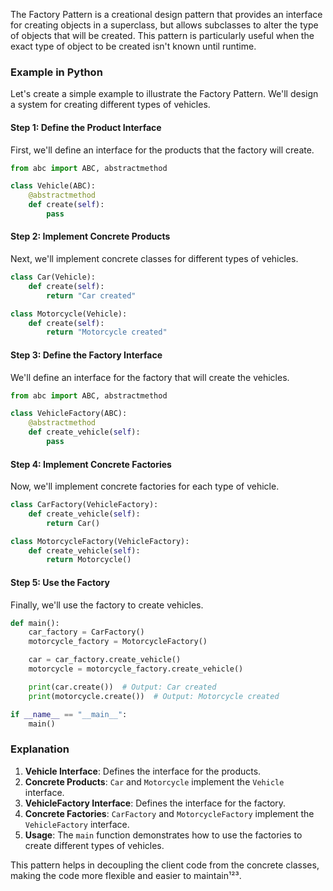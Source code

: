 The Factory Pattern is a creational design pattern that provides an interface for creating objects in a superclass, but allows subclasses to alter the type of objects that will be created. This pattern is particularly useful when the exact type of object to be created isn't known until runtime.

### Example in Python

Let's create a simple example to illustrate the Factory Pattern. We'll design a system for creating different types of vehicles.

#### Step 1: Define the Product Interface

First, we'll define an interface for the products that the factory will create.

```python
from abc import ABC, abstractmethod

class Vehicle(ABC):
    @abstractmethod
    def create(self):
        pass
```

#### Step 2: Implement Concrete Products

Next, we'll implement concrete classes for different types of vehicles.

```python
class Car(Vehicle):
    def create(self):
        return "Car created"

class Motorcycle(Vehicle):
    def create(self):
        return "Motorcycle created"
```

#### Step 3: Define the Factory Interface

We'll define an interface for the factory that will create the vehicles.

```python
from abc import ABC, abstractmethod

class VehicleFactory(ABC):
    @abstractmethod
    def create_vehicle(self):
        pass
```

#### Step 4: Implement Concrete Factories

Now, we'll implement concrete factories for each type of vehicle.

```python
class CarFactory(VehicleFactory):
    def create_vehicle(self):
        return Car()

class MotorcycleFactory(VehicleFactory):
    def create_vehicle(self):
        return Motorcycle()
```

#### Step 5: Use the Factory

Finally, we'll use the factory to create vehicles.

```python
def main():
    car_factory = CarFactory()
    motorcycle_factory = MotorcycleFactory()

    car = car_factory.create_vehicle()
    motorcycle = motorcycle_factory.create_vehicle()

    print(car.create())  # Output: Car created
    print(motorcycle.create())  # Output: Motorcycle created

if __name__ == "__main__":
    main()
```

### Explanation

1. **Vehicle Interface**: Defines the interface for the products.
2. **Concrete Products**: `Car` and `Motorcycle` implement the `Vehicle` interface.
3. **VehicleFactory Interface**: Defines the interface for the factory.
4. **Concrete Factories**: `CarFactory` and `MotorcycleFactory` implement the `VehicleFactory` interface.
5. **Usage**: The `main` function demonstrates how to use the factories to create different types of vehicles.

This pattern helps in decoupling the client code from the concrete classes, making the code more flexible and easier to maintain¹²³.
